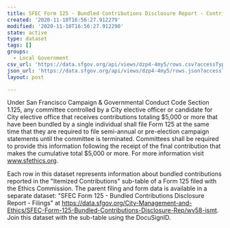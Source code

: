 ```yaml
---
title: SFEC Form 125 - Bundled Contributions Disclosure Report - Contributions
created: '2020-11-10T16:56:27.912279'
modified: '2020-11-10T16:56:27.912290'
state: active
type: dataset
tags: []
groups:
  - Local Government
csv_url: 'https://data.sfgov.org/api/views/dzp4-4my5/rows.csv?accessType=DOWNLOAD'
json_url: 'https://data.sfgov.org/api/views/dzp4-4my5/rows.json?accessType=DOWNLOAD'
layout: post

---
```

Under San Francisco Campaign & Governmental Conduct Code Section 1.125, any committee controlled by a City elective officer or candidate for City elective office that receives contributions totaling $5,000 or more that have been bundled by a single individual shall file Form 125 at the same time that they are required to file semi-annual or pre-election campaign statements until the committee is terminated. Committees shall be required to provide this information following the receipt of the final contribution that makes the cumulative total $5,000 or more. For more information visit www.sfethics.org.

Each row in this dataset represents information about bundled contributions reported in the "Itemized Contributions" sub-table of a Form 125 filed with the Ethics Commission. The parent filing and form data is available in a separate dataset: "SFEC Form 125 - Bundled Contributions Disclosure Report - Filings" at https://data.sfgov.org/City-Management-and-Ethics/SFEC-Form-125-Bundled-Contributions-Disclosure-Rep/wv58-ismt. Join this dataset with the sub-table using the DocuSignID.
